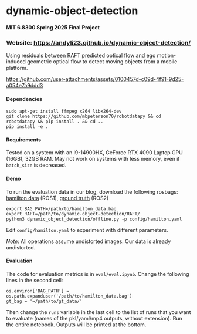 # dynamic-object-detection

#### MIT 6.8300 Spring 2025 Final Project

### Website: https://andyli23.github.io/dynamic-object-detection/

Using residuals between RAFT predicted optical flow and ego motion-induced geometric optical flow to detect moving objects from a mobile platform.

https://github.com/user-attachments/assets/0100457d-c09d-4f91-9d25-a054e7a9ddd3

#### Dependencies

```
sudo apt-get install ffmpeg x264 libx264-dev
git clone https://github.com/mbpeterson70/robotdatapy && cd robotdatapy && pip install . && cd ..
pip install -e .
```

#### Requirements

Tested on a system with an i9-14900HX, GeForce RTX 4090 Laptop GPU (16GB), 32GB RAM. May not work on systems
with less memory, even if `batch_size` is decreased.

#### Demo

To run the evaluation data in our blog, download the following rosbags:
[hamilton data](https://drive.google.com/file/d/1kZmhye7E61mLJtyaEFTm_aBValKu3VF5/view?usp=sharing) (ROS1), 
[ground truth](https://drive.google.com/drive/folders/1qGDTkIi9izoh6WXzFa-ODQmevd7g-kpr?usp=drive_link) (ROS2)

```
export BAG_PATH=/path/to/hamilton_data.bag
export RAFT=/path/to/dynamic-object-detection/RAFT/
python3 dynamic_object_detection/offline.py -p config/hamilton.yaml
```
Edit `config/hamilton.yaml` to experiment with different parameters.

*Note*: All operations assume undistorted images. Our data is already undistorted.

#### Evaluation

The code for evaluation metrics is in `eval/eval.ipynb`. Change the following lines in the second cell:
```
os.environ['BAG_PATH'] = os.path.expanduser('/path/to/hamilton_data.bag')
gt_bag = '~/path/to/gt_data/'
```
Then change the `runs` variable in the last cell to the list of runs that you want to evaluate (names of the pkl/yaml/mp4 outputs, without extension). Run the entire notebook. Outputs will be printed at the bottom.
